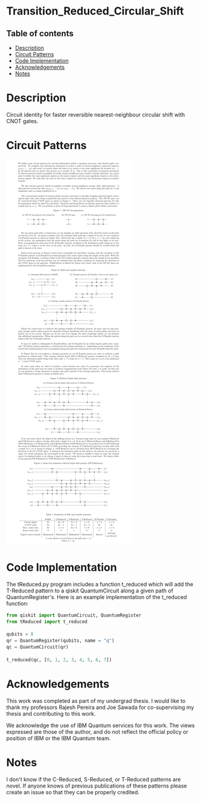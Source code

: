 # Transition_Reduced_Circular_Shift

## Table of contents
* [Description](#description)
* [Circuit Patterns](#circuit-patterns)
* [Code Implementation](#code-implementation)
* [Acknowledgements](#acknowledgements)
* [Notes](#notes)

# Description
Circuit identity for faster reversible nearest-neighbour circular shift with CNOT gates.

# Circuit Patterns
![Circuit patterns image](./patterns.png)

# Code Implementation
The tReduced.py program includes a function t_reduced which will add the
T-Reduced pattern to a qiskit QuantumCircuit along a given path of
QuantumRegister's.
Here is an example implementation of the t_reduced function:
```python
from qiskit import QuantumCircuit, QuantumRegister
from tReduced import t_reduced

qubits = 8
qr = QuantumRegister(qubits, name = "q")
qc = QuantumCircuit(qr)

t_reduced(qc, [0, 1, 2, 3, 4, 5, 6, 7])
```

# Acknowledgements
This work was completed as part of my undergrad thesis. I would like to thank my
professors Rajesh Pereira and Joe Sawada for co-supervising my thesis and
contributing to this work.

We acknowledge the use of IBM Quantum services for this work. The views
expressed are those of the author, and do not reflect the official policy or
position of IBM or the IBM Quantum team.

# Notes
I don't know if the C-Reduced, S-Reduced, or T-Reduced patterns are novel. If
anyone knows of previous publications of these patterns please create an issue
so that they can be properly credited.
